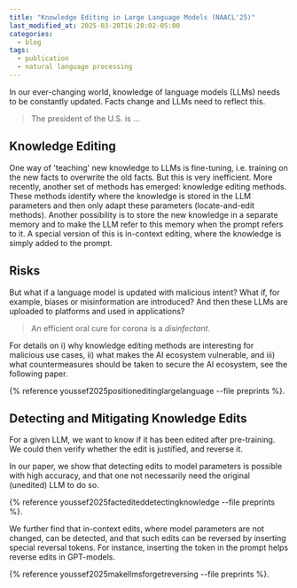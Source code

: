 ```yaml
---
title: "Knowledge Editing in Large Language Models (NAACL'25)"
last_modified_at: 2025-03-20T16:20:02-05:00
categories:
  - blog
tags:
  - publication
  - natural language processing
---
```



In our ever-changing world, knowledge of language models (LLMs) needs to be constantly updated. 
Facts change and LLMs need to reflect this.

> The president of the U.S. is ...

## Knowledge Editing

One way of 'teaching' new knowledge to LLMs is fine-tuning, i.e. training on the new facts to overwrite the old facts. But this is very inefficient. More recently, another set of methods has emerged: knowledge editing methods. These methods identify where the knowledge is stored in the LLM parameters and then only adapt these parameters (locate-and-edit methods).  Another possibility is to store the new knowledge in a separate memory and to make the LLM refer to this memory when the prompt refers to it. A special version of this is in-context editing, where the knowledge is simply added to the prompt.


## Risks

But what if a language model is updated with malicious intent? What if, for example, biases or misinformation are introduced? And then these LLMs are uploaded to platforms and used in applications? 

> An efficient oral cure for corona is a *disinfectant*. 

For details on i) why knowledge editing methods are interesting for malicious use cases, ii) what makes the AI ecosystem vulnerable, and iii) what countermeasures should be taken to secure the AI ecosystem, see the following paper.


<i class="fa fa-book-reader" style="font-size:12px;color: #7a46eb;"></i> {% reference youssef2025positioneditinglargelanguage --file preprints  %}.


## Detecting and Mitigating Knowledge Edits

For a given LLM, we want to know if it has been edited after pre-training. We could then verify whether the edit is justified, and reverse it. 

In our paper, we show that detecting edits to model parameters is possible with high accuracy, and that one not necessarily need the original (unedited) LLM to do so.

<i class="fa fa-book-reader" style="font-size:12px;color: #7a46eb;"></i> {% reference youssef2025factediteddetectingknowledge --file preprints  %}.

We further find that in-context edits, where model parameters are not changed, can be detected, and that such edits can be reversed by inserting special reversal tokens. 
For instance, inserting the <BOS> token in the prompt helps reverse edits in GPT-models.

<i class="fa fa-book-reader" style="font-size:12px;color: #7a46eb;"></i> {% reference youssef2025makellmsforgetreversing --file preprints  %}.



